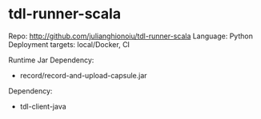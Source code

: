 # tdl-runner-scala

Repo: http://github.com/julianghionoiu/tdl-runner-scala
Language: Python
Deployment targets: local/Docker, CI

Runtime Jar Dependency:

- record/record-and-upload-capsule.jar

Dependency:

- tdl-client-java